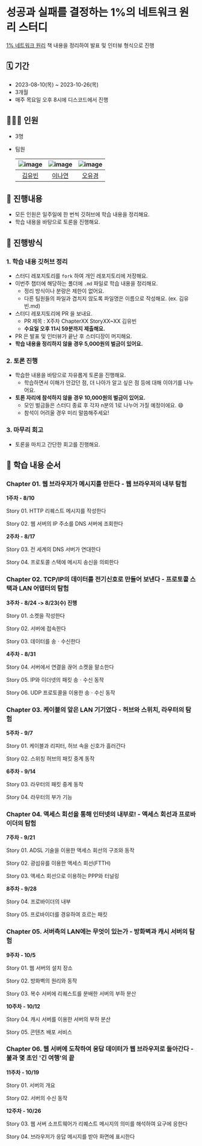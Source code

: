 # 성공과 실패를 결정하는 1%의 네트워크 원리 스터디

[1% 네트워크 원리](https://product.kyobobook.co.kr/detail/S000000559964) 책 내용을 정리하여 발표 및 인터뷰 형식으로 진행

## 🗓 기간

- 2023-08-10(목) ~ 2023-10-26(목)
- 3개월
- 매주 목요일 오후 8시에 디스코드에서 진행

## 👨‍👩‍👧 인원

- 3명
- 팀원

  |![image](https://avatars.githubusercontent.com/u/92148749?v=4)|![image](https://avatars.githubusercontent.com/u/77628363?v=4)|![image](https://avatars.githubusercontent.com/u/65996149?v=4) |
  |:---:|:---:|:---:|
  |[김유빈](https://github.com/kyukong)|[이나연](https://github.com/yeon2lee)|[오유경](https://github.com/o-dev-lab)|

## 🚀 진행내용

- 모든 인원은 일주일에 한 번씩 깃허브에 학습 내용을 정리해요.
- 학습 내용을 바탕으로 토론을 진행해요.

## 📑 진행방식

### 1. 학습 내용 깃허브 정리

- 스터디 레포지토리를 `fork` 하여 개인 레포지토리에 저장해요.
- 이번주 챕터에 해당하는 폴더에 `.md` 파일로 학습 내용을 정리해요.
    - 정리 방식이나 분량은 제한이 없어요.
    - 다른 팀원들의 파일과 겹치지 않도록 파일명은 이름으로 작성해요. (ex. 김유빈.md)
- 스터디 레포지토리에 PR 을 보내요.
    - PR 제목 : X주차 ChapterXX StoryXX~XX 김유빈
    - **수요일 오후 11시 59분까지 제출해요.**
- PR 은 발표 및 인터뷰가 끝난 후 스터디장이 머지해요.
- **학습 내용을 정리하지 않을 경우 5,000원의 벌금이 있어요.**

### 2. 토론 진행

- 학습한 내용을 바탕으로 자유롭게 토론을 진행해요.
  - 학습하면서 이해가 안갔던 점, 더 나아가 알고 싶은 점 등에 대해 이야기를 나누어요.
- **토론 자리에 참석하지 않을 경우 10,000원의 벌금이 있어요.**
  - 모인 벌금들은 스터디 종료 후 각자 n분의 1로 나누어 가질 예정이에요. 😄 
  - 참석이 어려울 경우 미리 말씀해주세요!

### 3. 마무리 회고

- 토론을 마치고 간단한 회고를 진행해요.

## 📖 학습 내용 순서

### Chapter 01. 웹 브라우저가 메시지를 만든다 - 웹 브라우저의 내부 탐험

**1주차 - 8/10**

Story 01. HTTP 리퀘스트 메시지를 작성한다

Story 02. 웹 서버의 IP 주소를 DNS 서버에 조회한다

**2주차 - 8/17**

Story 03. 전 세계의 DNS 서버가 연대한다

Story 04. 프로토콜 스택에 메시지 송신을 의뢰한다

### Chapter 02. TCP/IP의 데이터를 전기신호로 만들어 보낸다 - 프로토콜 스택과 LAN 어댑터의 탐험

**3주차 - 8/24 -> 8/23(수) 진행**

Story 01. 소켓을 작성한다

Story 02. 서버에 접속한다

Story 03. 데이터를 송ㆍ수신한다

**4주차 - 8/31**

Story 04. 서버에서 연결을 끊어 소켓을 말소한다

Story 05. IP와 이더넷의 패킷 송ㆍ수신 동작

Story 06. UDP 프로토콜을 이용한 송ㆍ수신 동작

### Chapter 03. 케이블의 앞은 LAN 기기였다 - 허브와 스위치, 라우터의 탐험

**5주차 - 9/7**

Story 01. 케이블과 리피터, 허브 속을 신호가 흘러간다

Story 02. 스위칭 허브의 패킷 중계 동작

**6주차 - 9/14**

Story 03. 라우터의 패킷 중계 동작

Story 04. 라우터의 부가 기능

### Chapter 04. 액세스 회선을 통해 인터넷의 내부로! - 액세스 회선과 프로바이더의 탐험

**7주차 - 9/21**

Story 01. ADSL 기술을 이용한 액세스 회선의 구조와 동작

Story 02. 광섬유를 이용한 액세스 회선(FTTH)

Story 03. 액세스 회선으로 이용하는 PPP와 터널링

**8주차 - 9/28**

Story 04. 프로바이더의 내부

Story 05. 프로바이더를 경유하여 흐르는 패킷

### Chapter 05. 서버측의 LAN에는 무엇이 있는가 - 방화벽과 캐시 서버의 탐험

**9주차 - 10/5**

Story 01. 웹 서버의 설치 장소

Story 02. 방화벽의 원리와 동작

Story 03. 복수 서버에 리퀘스트를 분배한 서버의 부하 분산

**10주차 - 10/12**

Story 04. 캐시 서버를 이용한 서버의 부하 분산

Story 05. 콘텐츠 배포 서비스

### Chapter 06. 웹 서버에 도착하여 응답 데이터가 웹 브라우저로 돌아간다 - 불과 몇 초인 '긴 여행'의 끝

**11주차 - 10/19**

Story 01. 서버의 개요

Story 02. 서버의 수신 동작

**12주차 - 10/26**

Story 03. 웹 서버 소프트웨어가 리퀘스트 메시지의 의미를 해석하여 요구에 응한다

Story 04. 브라우저가 응답 메시지를 받아 화면에 표시한다
